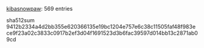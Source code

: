 [kibasnowpaw](https://github.com/kibasnowpaw): 569 entries

sha512sum 9412b2334a4d2bb355e620366135e19bc1204e757e6c38c11505faf48f983ece9f23a02c3833c0917b2ef3d04f1691523d3b6fac39597d014bb13c2871ab09cd
